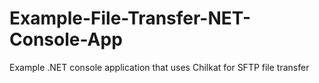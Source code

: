 # Example-File-Transfer-NET-Console-App
Example .NET console application that uses Chilkat for SFTP file transfer
